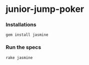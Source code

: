 junior-jump-poker
=================


### Installations

    gem install jasmine
    
    
### Run the specs

    rake jasmine
